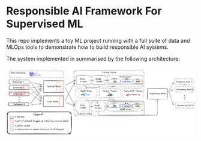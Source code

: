 # Responsible AI Framework For Supervised ML

This repo implements a toy ML project running with a full
suite of data and MLOps tools to demonstrate how to build
responsible AI systems.

The system implemented in summarised by the following
architecture:

![](docs/_static/architecture.png)
